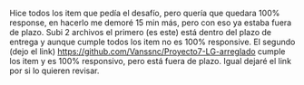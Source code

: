 Hice todos los item que pedía el desafío, pero quería que quedara 100% response, en hacerlo me demoré 15 min más, pero con eso ya estaba fuera de plazo.
Subi 2 archivos el primero (es este) está dentro del plazo de entrega y aunque cumple todos los item no es 100% responsive.
El segundo (dejo el link)
https://github.com/Vanssnc/Proyecto7-LG-arreglado
cumple los item y es 100% responsivo, pero está fuera de plazo.
Igual dejaré el link por si lo quieren revisar.

